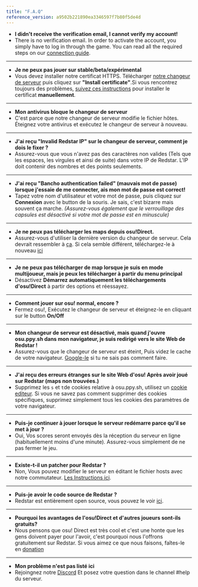 ```yaml
---
title: "F.A.Q"
reference_version: a9502b221890ea3346597f7b80f5de4d
---
```


- **I didn't receive the verification email, I cannot verify my account!**
- There is no verification email. In order to activate the account, you simply have to log in through the game. You can read all the required steps on our [connection guide](/doc/connection_guide).

-----------------------

- **Je ne peux pas jouer sur stable/beta/expérimental**
- Vous devez installer notre certificat HTTPS. Télécharger [notre changeur de serveur](/static/switcher) puis cliquez sur **"Install certificate"**.Si vous rencontrez toujours des problèmes, [suivez ces instructions](https://redstar.moe/index.php?p=16&id=12) pour installer le certificat **manuellement**.

-----------------------

- **Mon antivirus bloque le changeur de serveur**
- C'est parce que notre changeur de serveur modifie le fichier hôtes. Éteignez votre antivirus et exécutez le changeur de serveur à nouveau.

-----------------------

- **J'ai reçu "Invalid Redstar IP" sur le changeur de serveur, comment je dois le fixer ?**
- Assurez-vous que vous n'avez pas des caractères non valides (Tels que les espaces, les virgules et ainsi de suite) dans votre IP de Redstar. L'IP doit contenir des nombres et des points seulements.

-----------------------

- **J'ai reçu "Bancho authentication failed" (mauvais mot de passe) lorsque j'essaie de me connecter, ais mon mot de passe est correct!**
- Tapez votre nom d'utilisateur et votre mot de passe, puis cliquez sur **Connexion** avec le button de la souris. Je sais, c'est bizarre mais souvent ça marche. *(Assurez-vous également que le verrouillage des capsules est désactivé si votre mot de passe est en minuscule)*

-----------------------

- **Je ne peux pas télécharger les maps depuis osu!Direct.**
- Assurez-vous d'utiliser la dernière version du changeur de serveur. Cela devrait ressembler à [ça](https://b.catgirlsare.sexy/xqJw.png). Si cela semble différent, téléchargez-le à nouveau [ici](/static/switcher)

-----------------------

- **Je ne peux pas télécharger de map lorsque je suis en mode multijoueur, mais je peux les télécharger à partir du menu principal**
- Désactivez **Démarrez automatiquement les téléchargements d'osu!Direct** à partir des options et réessayez.
-----------------------

- **Comment jouer sur osu! normal, encore ?**
- Fermez osu!, Exécutez le changeur de serveur et éteignez-le en cliquant sur le button **On/Off**

-----------------------

- **Mon changeur de serveur est désactivé, mais quand j'ouvre osu.ppy.sh dans mon navigateur, je suis redirigé vers le site Web de Redstar !**
- Assurez-vous que le changeur de serveur est éteint, Puis videz le cache de votre navigateur. [Google-le](http://lmgtfy.com/?q=How+to+empty+browser+cache) si tu ne sais pas comment faire.

-----------------------

- **J'ai reçu des erreurs étranges sur le site Web d'osu! Après avoir joué sur Redstar (maps non trouvées.)**
- Supprimez les `s` et `t`de cookies relative à osu.ppy.sh, utilisez un [cookie editeur](https://chrome.google.com/webstore/detail/editthiscookie/fngmhnnpilhplaeedifhccceomclgfbg). Si vous ne savez pas comment supprimer des cookies spécifiques, supprimez simplement tous les cookies des paramètres de votre navigateur.

-----------------------

- **Puis-je continuer à jouer lorsque le serveur redémarre parce qu'il se met à jour ?**
- Oui, Vos scores seront envoyés dès la réception du serveur en ligne (habituellement moins d'une minute). Assurez-vous simplement de ne pas fermer le jeu.
-----------------------

- **Existe-t-il un patcher pour Redstar ?**
- Non, Vous pouvez modifier le serveur en éditant le fichier hosts avec notre commutateur. [Les Instructions ici](https://redstar.moe/doc/1).

-----------------------

- **Puis-je avoir le code source de Redstar ?**
-  Redstar est entièrement open source, vous pouvez le voir [ici](https://github.com/osuRedstar/Redstar-windows).

-----------------------

- **Pourquoi les avantages de l'osu!Direct et d'autres joueurs sont-ils gratuits?**
- Nous pensons que osu! Direct est très cool et c'est une honte que les gens doivent payer pour l'avoir, c'est pourquoi nous l'offrons gratuitement sur Redstar. Si vous aimez ce que nous faisons, faîtes-le en [donation](/donate)

-----------------------

- **Mon problème n'est pas listé ici**
- Rejoingnez notre [Discord](https://discord.redstar.moe) Et posez votre question dans le channel #help du serveur.
